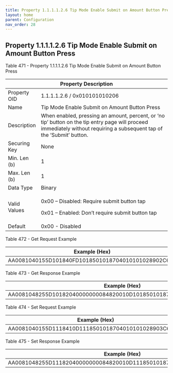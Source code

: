 ```yaml
---
title: Property 1.1.1.1.2.6 Tip Mode Enable Submit on Amount Button Press
layout: home
parent: Configuration
nav_order: 28
---
```


## Property 1.1.1.1.2.6 Tip Mode Enable Submit on Amount Button Press

Table 471 - Property 1.1.1.1.2.6 Tip Mode Enable Submit on Amount Button
Press

<table>
<colgroup>
<col style="width: 14%" />
<col style="width: 85%" />
</colgroup>
<thead>
<tr>
<th colspan="2">Property Description</th>
</tr>
</thead>
<tbody>
<tr>
<td>Property OID</td>
<td>1.1.1.1.2.6 / 0x010101010206</td>
</tr>
<tr>
<td>Name</td>
<td>Tip Mode Enable Submit on Amount Button Press</td>
</tr>
<tr>
<td>Description</td>
<td>When enabled, pressing an amount, percent, or ‘no tip’ button on the
tip entry page will proceed immediately without requiring a subsequent
tap of the ‘Submit’ button.</td>
</tr>
<tr>
<td>Securing Key</td>
<td>None</td>
</tr>
<tr>
<td>Min. Len (b)</td>
<td>1</td>
</tr>
<tr>
<td>Max. Len (b)</td>
<td>1</td>
</tr>
<tr>
<td>Data Type</td>
<td>Binary</td>
</tr>
<tr>
<td>Valid Values</td>
<td><p>0x00 – Disabled: Require submit button tap</p>
<p>0x01 – Enabled: Don’t require submit button tap</p></td>
</tr>
<tr>
<td>Default</td>
<td>0x00 - Disabled</td>
</tr>
</tbody>
</table>

Table 472 - Get Request Example

| Example (Hex)                                      |
|----------------------------------------------------|
| AA0081040155D101840FD1018501018704010101028902C600 |

Table 473 - Get Response Example

| Example (Hex)                                                        |
|----------------------------------------------------------------------|
| AA0081048255D10182040000000084820010D1018501018704010101028903C60101 |

Table 474 - Set Request Example

| Example (Hex)                                        |
|------------------------------------------------------|
| AA0081040155D1118410D1118501018704010101028903C60101 |

Table 475 - Set Response Example

| Example (Hex)                                                        |
|----------------------------------------------------------------------|
| AA0081048255D11182040000000084820010D1118501018704010101028903C60101 |

##